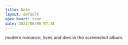 ```yaml
---
title: Note
layout: default
open_heart: true
date: 2022/06/08 07:48
---
```


modern romance, lives and dies in the screenshot album.
